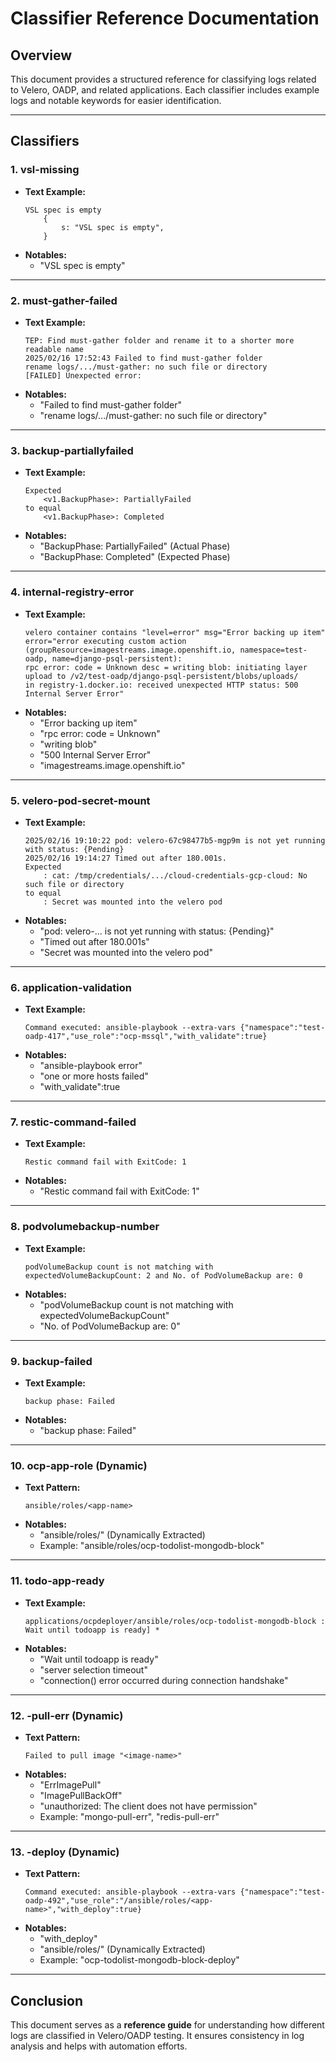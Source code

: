 # Classifier Reference Documentation

## Overview
This document provides a structured reference for classifying logs related to Velero, OADP, and related applications. Each classifier includes example logs and notable keywords for easier identification.

---

## Classifiers

### 1. vsl-missing
- **Text Example:**
  ```
  VSL spec is empty
      {
          s: "VSL spec is empty",
      }
  ```
- **Notables:**
  - "VSL spec is empty"

---

### 2. must-gather-failed
- **Text Example:**
  ```
  TEP: Find must-gather folder and rename it to a shorter more readable name
  2025/02/16 17:52:43 Failed to find must-gather folder
  rename logs/.../must-gather: no such file or directory
  [FAILED] Unexpected error:
  ```
- **Notables:**
  - "Failed to find must-gather folder"
  - "rename logs/.../must-gather: no such file or directory"

---

### 3. backup-partiallyfailed
- **Text Example:**
  ```
  Expected
      <v1.BackupPhase>: PartiallyFailed
  to equal
      <v1.BackupPhase>: Completed
  ```
- **Notables:**
  - "BackupPhase: PartiallyFailed" (Actual Phase)
  - "BackupPhase: Completed" (Expected Phase)

---

### 4. internal-registry-error
- **Text Example:**
  ```
  velero container contains "level=error" msg="Error backing up item"
  error="error executing custom action (groupResource=imagestreams.image.openshift.io, namespace=test-oadp, name=django-psql-persistent):
  rpc error: code = Unknown desc = writing blob: initiating layer upload to /v2/test-oadp/django-psql-persistent/blobs/uploads/
  in registry-1.docker.io: received unexpected HTTP status: 500 Internal Server Error"
  ```
- **Notables:**
  - "Error backing up item"
  - "rpc error: code = Unknown"
  - "writing blob"
  - "500 Internal Server Error"
  - "imagestreams.image.openshift.io"

---

### 5. velero-pod-secret-mount
- **Text Example:**
  ```
  2025/02/16 19:10:22 pod: velero-67c98477b5-mgp9m is not yet running with status: {Pending}
  2025/02/16 19:14:27 Timed out after 180.001s.
  Expected
      : cat: /tmp/credentials/.../cloud-credentials-gcp-cloud: No such file or directory
  to equal
      : Secret was mounted into the velero pod
  ```
- **Notables:**
  - "pod: velero-... is not yet running with status: {Pending}"
  - "Timed out after 180.001s"
  - "Secret was mounted into the velero pod"

---

### 6. application-validation
- **Text Example:**
  ```
  Command executed: ansible-playbook --extra-vars {"namespace":"test-oadp-417","use_role":"ocp-mssql","with_validate":true}
  ```
- **Notables:**
  - "ansible-playbook error"
  - "one or more hosts failed"
  - "with_validate":true

---

### 7. restic-command-failed
- **Text Example:**
  ```
  Restic command fail with ExitCode: 1
  ```
- **Notables:**
  - "Restic command fail with ExitCode: 1"

---

### 8. podvolumebackup-number
- **Text Example:**
  ```
  podVolumeBackup count is not matching with expectedVolumeBackupCount: 2 and No. of PodVolumeBackup are: 0
  ```
- **Notables:**
  - "podVolumeBackup count is not matching with expectedVolumeBackupCount"
  - "No. of PodVolumeBackup are: 0"

---

### 9. backup-failed
- **Text Example:**
  ```
  backup phase: Failed
  ```
- **Notables:**
  - "backup phase: Failed"

---

### 10. ocp-app-role (Dynamic)
- **Text Pattern:**
  ```
  ansible/roles/<app-name>
  ```
- **Notables:**
  - "ansible/roles/<app-name>" (Dynamically Extracted)
  - Example: "ansible/roles/ocp-todolist-mongodb-block"

---

### 11. todo-app-ready
- **Text Example:**
  ```
  applications/ocpdeployer/ansible/roles/ocp-todolist-mongodb-block : Wait until todoapp is ready] *
  ```
- **Notables:**
  - "Wait until todoapp is ready"
  - "server selection timeout"
  - "connection() error occurred during connection handshake"

---

### 12. <image-name>-pull-err (Dynamic)
- **Text Pattern:**
  ```
  Failed to pull image "<image-name>"
  ```
- **Notables:**
  - "ErrImagePull"
  - "ImagePullBackOff"
  - "unauthorized: The client does not have permission"
  - Example: "mongo-pull-err", "redis-pull-err"

---

### 13. <app-name>-deploy (Dynamic)
- **Text Pattern:**
  ```
  Command executed: ansible-playbook --extra-vars {"namespace":"test-oadp-492","use_role":"/ansible/roles/<app-name>","with_deploy":true}
  ```
- **Notables:**
  - "with_deploy"
  - "ansible/roles/<app-name>" (Dynamically Extracted)
  - Example: "ocp-todolist-mongodb-block-deploy"

---

## Conclusion
This document serves as a **reference guide** for understanding how different logs are classified in Velero/OADP testing. It ensures consistency in log analysis and helps with automation efforts.
